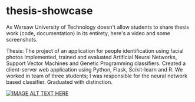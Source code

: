 # thesis-showcase
As Warsaw University of Technology doesn't allow students to share thesis work (code, documentation) in its entirety, here's a video and some screenshots.

Thesis: The project of an application for people identification using facial photos
Implemented, trained and evaluated Artificial Neural Networks, Support Vector Machines and Genetic Programming classifiers. Created a client-server web application using Python, Flask, Scikit-learn and R.
We worked in team of three students; I was responsible for the neural network based classifier.
Graduated with distinction.

[![IMAGE ALT TEXT HERE](https://img.youtube.com/vi/dUCeXeRoBRQ/0.jpg)](https://youtu.be/dUCeXeRoBRQ?t=1m39s) 
